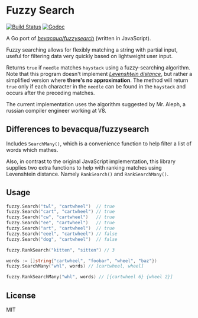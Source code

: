 # Fuzzy Search

[![Build Status](https://travis-ci.org/renstrom/fuzzysearch.svg?branch=master)](https://travis-ci.org/renstrom/fuzzysearch)
[![Godoc](https://img.shields.io/badge/godoc-reference-blue.svg?style=flat)](https://godoc.org/github.com/renstrom/fuzzysearch/fuzzy)

A Go port of _[bevacqua/fuzzysearch][1]_ (written in JavaScript).

Fuzzy searching allows for flexibly matching a string with partial input, useful for filtering data very quickly based on lightweight user input.

Returns `true` if `needle` matches `haystack` using a fuzzy-searching algorithm. Note that this program doesn't implement _[Levenshtein distance][2]_, but rather a simplified version where **there's no approximation**. The method will return `true` only if each character in the `needle` can be found in the `haystack` and occurs after the preceding matches.

The current implementation uses the algorithm suggested by Mr. Aleph, a russian compiler engineer working at V8.

## Differences to bevacqua/fuzzysearch

Includes `SearchMany()`, which is a convenience function to help filter a list of words which mathes.

Also, in contrast to the original JavaScript implementation, this library supplies two extra functions to help with ranking matches using Levenshtein distance. Namely `RankSearch()` and `RankSearchMany()`.

## Usage

```go
fuzzy.Search("twl", "cartwheel")  // true
fuzzy.Search("cart", "cartwheel") // true
fuzzy.Search("cw", "cartwheel")   // true
fuzzy.Search("ee", "cartwheel")   // true
fuzzy.Search("art", "cartwheel")  // true
fuzzy.Search("eeel", "cartwheel") // false
fuzzy.Search("dog", "cartwheel")  // false

fuzzy.RankSearch("kitten", "sitten") // 3

words := []string{"cartwheel", "foobar", "wheel", "baz"})
fuzzy.SearchMany("whl", words) // [cartwheel, wheel]

fuzzy.RankSearchMany("whl", words) // [{cartwheel 6} {wheel 2}]
```

## License

MIT

[1]: https://github.com/bevacqua/fuzzysearch
[2]: http://en.wikipedia.org/wiki/Levenshtein_distance
